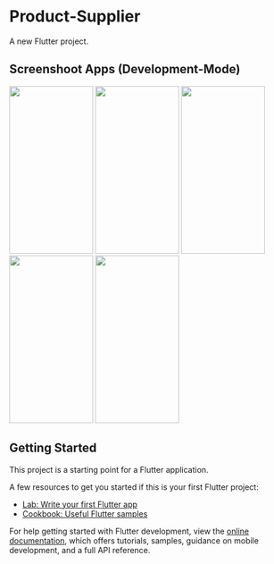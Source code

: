 # Product-Supplier

A new Flutter project.

## Screenshoot Apps (Development-Mode)

<span align="center"><img width="150px" height="300px" src="https://user-images.githubusercontent.com/37837588/216868653-f5be1ee3-ff56-4eb0-b692-a3d4c7698d4f.jpeg"></span>
<span align="center"><img width="150px" height="300px" src="https://user-images.githubusercontent.com/37837588/216868461-9687ca3d-a953-41b3-a278-aeaa7774cc14.jpeg"></span>
<span align="center"><img width="150px" height="300px" src="https://user-images.githubusercontent.com/37837588/216868405-a75d1768-390c-4bca-914e-f12ce34e7e7f.jpeg"></span>
<span align="center"><img width="150px" height="300px" src="https://user-images.githubusercontent.com/37837588/216868371-4365779b-79e0-47ca-b5f8-a1ccfba2565e.jpeg"></span>
<span align="center"><img width="150px" height="300px" src="https://user-images.githubusercontent.com/37837588/216868285-3dc29300-88bc-41cf-a22b-3cbea2848033.jpeg"></span>

## Getting Started

This project is a starting point for a Flutter application.

A few resources to get you started if this is your first Flutter project:

- [Lab: Write your first Flutter app](https://docs.flutter.dev/get-started/codelab)
- [Cookbook: Useful Flutter samples](https://docs.flutter.dev/cookbook)

For help getting started with Flutter development, view the
[online documentation](https://docs.flutter.dev/), which offers tutorials,
samples, guidance on mobile development, and a full API reference.
